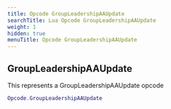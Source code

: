 ```yaml
---
title: Opcode GroupLeadershipAAUpdate
searchTitle: Lua Opcode GroupLeadershipAAUpdate
weight: 1
hidden: true
menuTitle: Opcode GroupLeadershipAAUpdate
---
```

## GroupLeadershipAAUpdate

This represents a GroupLeadershipAAUpdate opcode
```lua
Opcode.GroupLeadershipAAUpdate
```